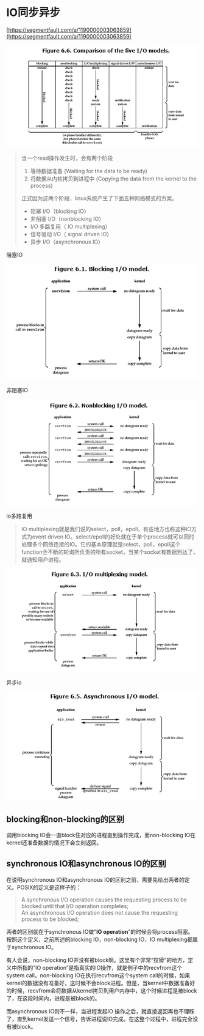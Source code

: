 # IO同步异步

[https://segmentfault.com/a/1190000003063859](https://segmentfault.com/a/1190000003063859)

![](/assets/iomodels.png)

> 当一个read操作发生时，会有两个阶段
>
> 1. 等待数据准备 \(Waiting for the data to be ready\)  
> 2. 将数据从内核拷贝到进程中 \(Copying the data from the kernel to the process\)
>
> 正式因为这两个阶段，linux系统产生了下面五种网络模式的方案。  
> - 阻塞 I/O（blocking IO）  
> - 非阻塞 I/O（nonblocking IO）  
> - I/O 多路复用（ IO multiplexing）  
> - 信号驱动 I/O（ signal driven IO）  
> - 异步 I/O（asynchronous IO）

阻塞IO

![](/assets/blockingio.png)

非阻塞IO

![](/assets/nonblockingio.png)

io多路复用

> IO multiplexing就是我们说的select，poll，epoll，有些地方也称这种IO方式为event driven IO。select/epoll的好处就在于单个process就可以同时处理多个网络连接的IO。它的基本原理就是select，poll，epoll这个function会不断的轮询所负责的所有socket，当某个socket有数据到达了，就通知用户进程。

![](/assets/iomultiplexing.png)

异步io

![](/assets/asynchronousio.png)

## blocking和non-blocking的区别

调用blocking IO会一直block住对应的进程直到操作完成，而non-blocking IO在kernel还准备数据的情况下会立刻返回。

## synchronous IO和asynchronous IO的区别

在说明synchronous IO和asynchronous IO的区别之前，需要先给出两者的定义。POSIX的定义是这样子的：

> A synchronous I/O operation causes the requesting process to be blocked until that I/O operation completes;  
> An asynchronous I/O operation does not cause the requesting process to be blocked;

两者的区别就在于synchronous IO做”**IO operation**”的时候会将process阻塞。按照这个定义，之前所述的blocking IO，non-blocking IO，IO multiplexing都属于synchronous IO。

有人会说，non-blocking IO并没有被block啊。这里有个非常“狡猾”的地方，定义中所指的”IO operation”是指真实的IO操作，就是例子中的recvfrom这个system call。non-blocking IO在执行recvfrom这个system call的时候，如果kernel的数据没有准备好，这时候不会block进程。但是，当kernel中数据准备好的时候，recvfrom会将数据从kernel拷贝到用户内存中，这个时候进程是被block了，在这段时间内，进程是被block的。

而asynchronous IO则不一样，当进程发起IO 操作之后，就直接返回再也不理睬了，直到kernel发送一个信号，告诉进程说IO完成。在这整个过程中，进程完全没有被block。



